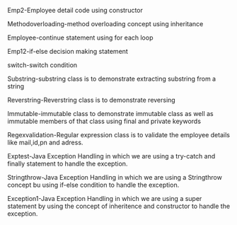 Emp2-Employee detail code using constructor

Methodoverloading-method overloading concept using inheritance


Employee-continue statement using for each loop


Emp12-if-else decision making statement


switch-switch condition 


Substring-substring class is to demonstrate extracting substring from a string


Reverstring-Reverstring class is to demonstrate reversing


Immutable-immutable class to demonstrate immutable class as well as immutable members of that class using final and private keywords


Regexvalidation-Regular expression class is to validate the employee details like mail,id,pn and adress.


Exptest-Java Exception Handling in which we are using a try-catch and finally statement to handle the exception.


Stringthrow-Java Exception Handling in which we are using a Stringthrow concept bu using if-else condition to handle the exception.


Exception1-Java Exception Handling in which we are using a super statement by using the concept of inheritence and constructor to handle the exception.


